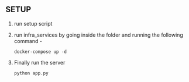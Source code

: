 ## SETUP
1. run setup script
2. run infra_services by going inside the folder and running the following command - 
    ```
    docker-compose up -d
    ```

3. Finally run the server
    ```
    python app.py
    ```